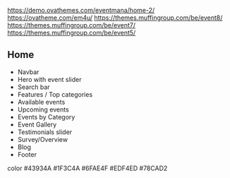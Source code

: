 https://demo.ovathemes.com/eventmana/home-2/
https://ovatheme.com/em4u/
https://themes.muffingroup.com/be/event8/
https://themes.muffingroup.com/be/event7/
https://themes.muffingroup.com/be/event5/

## Home

- Navbar
- Hero with event slider
- Search bar
- Features / Top categories
- Available events
- Upcoming events
- Events by Category
- Event Gallery
- Testimonials slider
- Survey/Overview
- Blog
- Footer

color
#43934A
#1F3C4A
#6FAE4F
#EDF4ED
#78CAD2
